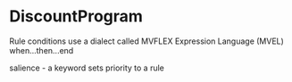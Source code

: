 # DiscountProgram
Rule conditions use a dialect called MVFLEX Expression Language (MVEL)
when...then...end

salience - a keyword sets priority to a rule